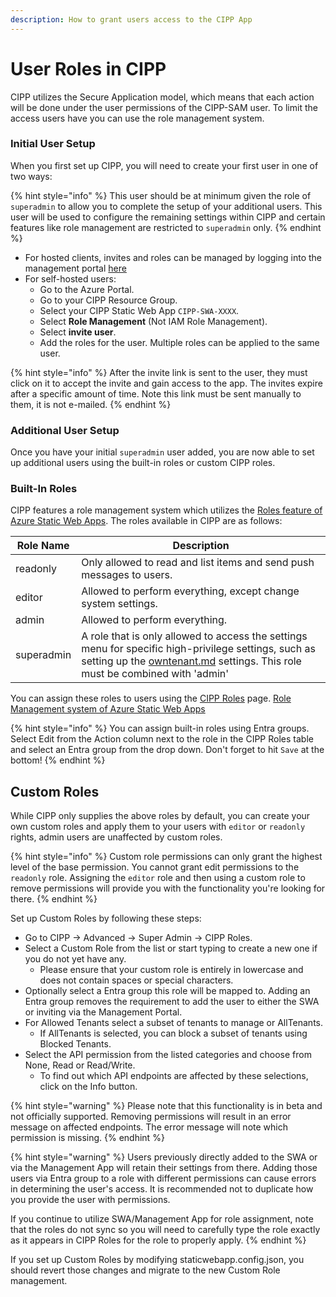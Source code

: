 ```yaml
---
description: How to grant users access to the CIPP App
---
```


# User Roles in CIPP

CIPP utilizes the Secure Application model, which means that each action will be done under the user permissions of the CIPP-SAM user. To limit the access users have you can use the role management system.

### Initial User Setup

When you first set up CIPP, you will need to create your first user in one of two ways:

{% hint style="info" %}
This user should be at minimum given the role of `superadmin` to allow you to complete the setup of your additional users. This user will be used to configure the remaining settings within CIPP and certain features like role management are restricted to `superadmin` only.
{% endhint %}

* For hosted clients, invites and roles can be managed by logging into the management portal [here](https://management.cipp.app/)
* For self-hosted users:
  * Go to the Azure Portal.
  * Go to your CIPP Resource Group.
  * Select your CIPP Static Web App `CIPP-SWA-XXXX`.
  * Select **Role Management** (Not IAM Role Management).
  * Select **invite user**.
  * Add the roles for the user. Multiple roles can be applied to the same user.&#x20;

{% hint style="info" %}
After the invite link is sent to the user, they must click on it to accept the invite and gain access to the app. The invites expire after a specific amount of time. Note this link must be sent manually to them, it is not e-mailed.
{% endhint %}

### Additional User Setup

Once you have your initial `superadmin` user added, you are now able to set up additional users using the built-in roles or custom CIPP roles.

### Built-In Roles

CIPP features a role management system which utilizes the [Roles feature of Azure Static Web Apps](https://docs.microsoft.com/en-us/azure/static-web-apps/authentication-authorization?tabs=invitations#roles). The roles available in CIPP are as follows:

| Role Name  | Description                                                                                                                                                                                                   |
| ---------- | ------------------------------------------------------------------------------------------------------------------------------------------------------------------------------------------------------------- |
| readonly   | Only allowed to read and list items and send push messages to users.                                                                                                                                          |
| editor     | Allowed to perform everything, except change system settings.                                                                                                                                                 |
| admin      | Allowed to perform everything.                                                                                                                                                                                |
| superadmin | A role that is only allowed to access the settings menu for specific high-privilege settings, such as setting up the [owntenant.md](owntenant.md "mention") settings. This role must be combined with 'admin' |

You can assign these roles to users using the [CIPP Roles](../../user-documentation/cipp/advanced/super-admin/cipp-roles.md) page. [Role Management system of Azure Static Web Apps](https://docs.microsoft.com/en-us/azure/static-web-apps/authentication-authorization?tabs=invitations#role-management)

{% hint style="info" %}
You can assign built-in roles using Entra groups. Select Edit from the Action column next to the role in the CIPP Roles table and select an Entra group from the drop down. Don't forget to hit `Save` at the bottom!
{% endhint %}

## Custom Roles

While CIPP only supplies the above roles by default, you can create your own custom roles and apply them to your users with `editor` or `readonly` rights, admin users are unaffected by custom roles.&#x20;

{% hint style="info" %}
Custom role permissions can only grant the highest level of the base permission. You cannot grant edit permissions to the `readonly` role. Assigning the `editor` role and then using a custom role to remove permissions will provide you with the functionality you're looking for there.
{% endhint %}

Set up Custom Roles by following these steps:

* Go to CIPP -> Advanced -> Super Admin -> CIPP Roles.
* Select a Custom Role from the list or start typing to create a new one if you do not yet have any.
  * Please ensure that your custom role is entirely in lowercase and does not contain spaces or special characters.
* Optionally select a Entra group this role will be mapped to. Adding an Entra group removes the requirement to add the user to either the SWA or inviting via the Management Portal.
* For Allowed Tenants select a subset of tenants to manage or AllTenants.
  * If AllTenants is selected, you can block a subset of tenants using Blocked Tenants.
* Select the API permission from the listed categories and choose from None, Read or Read/Write.
  * To find out which API endpoints are affected by these selections, click on the Info button.

{% hint style="warning" %}
Please note that this functionality is in beta and not officially supported. Removing permissions will result in an error message on affected endpoints. The error message will note which permission is missing.
{% endhint %}

{% hint style="warning" %}
Users previously directly added to the SWA or via the Management App will retain their settings from there. Adding those users via Entra group to a role with different permissions can cause errors in determining the user's access. It is recommended not to duplicate how you provide the user with permissions.

If you continue to utilize SWA/Management App for role assignment, note that the roles do not sync so you will need to carefully type the role exactly as it appears in CIPP Roles for the role to properly apply.
{% endhint %}

If you set up Custom Roles by modifying staticwebapp.config.json, you should revert those changes and migrate to the new Custom Role management.
